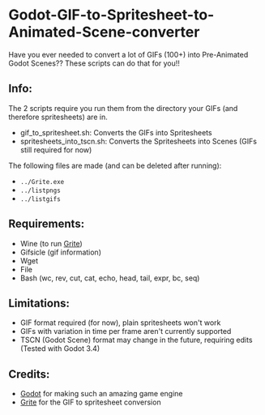 # Godot-GIF-to-Spritesheet-to-Animated-Scene-converter
Have you ever needed to convert a lot of GIFs (100+) into Pre-Animated Godot Scenes?? These scripts can do that for you!!

## Info:
The 2 scripts require you run them from the directory your GIFs (and therefore spritesheets) are in.
- gif_to_spritesheet.sh: Converts the GIFs into Spritesheets
- spritesheets_into_tscn.sh: Converts the Spritesheets into Scenes (GIFs still required for now)

The following files are made (and can be deleted after running):
- `../Grite.exe`
- `../listpngs`
- `../listgifs`

## Requirements:
- Wine (to run [Grite](https://github.com/niallVR/Grite))
- Gifsicle (gif information)
- Wget
- File
- Bash (wc, rev, cut, cat, echo, head, tail, expr, bc, seq)

## Limitations:
- GIF format required (for now), plain spritesheets won't work
- GIFs with variation in time per frame aren't currently supported
- TSCN (Godot Scene) format may change in the future, requiring edits (Tested with Godot 3.4)

## Credits:
- [Godot](https://godotengine.org) for making such an amazing game engine
- [Grite](https://github.com/niallVR/Grite) for the GIF to spritesheet conversion
